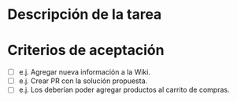 # Descripción de la tarea

<!--
¿Tu Feature Request está relacionada con un problema? Por favor, describa.
Una descripción clara y concisa de cuál es el problema. ej. Siempre me siento frustrado cuando […]
-->

<!--
Describa la solución que le gustaría
Una descripción clara y concisa de lo que quieres que suceda.
-->

<!--
Describa las alternativas que ha considerado (opcional)
Una descripción clara y concisa de cualquier solución o feature alternativa que haya considerado.
-->

<!--
Contexto adicional (opcional)
Agregar cualquier otro contexto o screenshots para dar más contexto de tu idea.
-->

# Criterios de aceptación

<!-- Detalla una check list  con lo minimo requerido para que esta tarea se de como completada -->

- [ ] e.j. Agregar nueva información a la Wiki.
- [ ] e.j. Crear PR con la solución propuesta.
- [ ] e.j. Los deberían poder agregar productos al carrito de compras.
